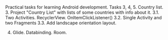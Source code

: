 Practical tasks for learning Android development.
Tasks 3, 4, 5. Country list.
3. Project "Country List" with lists of some countries with info about it.
3.1. Two Activities. RecyclerView. OnItemClickListener()
3.2. Single Activity and two Fragments
3.3. Add landscape orientation layout.

4. Glide. Databinding. Room.
